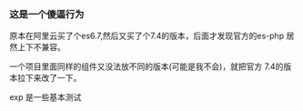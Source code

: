 ### 这是一个傻逼行为
原本在阿里云买了个es6.7,然后又买了个7.4的版本，后面才发现官方的es-php 居然上下不兼容。

一个项目里面同样的组件又没法放不同的版本(可能是我不会)，就把官方 7.4的版本拉下来改了一下。


exp 是一些基本测试